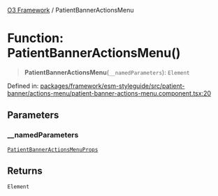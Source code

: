 [O3 Framework](../API.md) / PatientBannerActionsMenu

# Function: PatientBannerActionsMenu()

> **PatientBannerActionsMenu**(`__namedParameters`): `Element`

Defined in: [packages/framework/esm-styleguide/src/patient-banner/actions-menu/patient-banner-actions-menu.component.tsx:20](https://github.com/habeshabro/openmrs-esm-core/blob/main/packages/framework/esm-styleguide/src/patient-banner/actions-menu/patient-banner-actions-menu.component.tsx#L20)

## Parameters

### \_\_namedParameters

[`PatientBannerActionsMenuProps`](../interfaces/PatientBannerActionsMenuProps.md)

## Returns

`Element`
